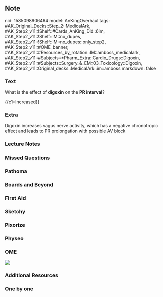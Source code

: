 ## Note
nid: 1585098906464
model: AnKingOverhaul
tags: #AK_Original_Decks::Step_2::MedicalArk, #AK_Step2_v11::!Shelf::#Cards_AnKing_Did::6im, #AK_Step2_v11::!Shelf::IM::no_dupes, #AK_Step2_v11::!Shelf::IM::no_dupes::only_step2, #AK_Step2_v11::#OME_banner, #AK_Step2_v11::#Resources_by_rotation::IM::amboss_medicalark, #AK_Step2_v11::#Subjects::*Pharm_Extra::Cardio_Drugs::Digoxin, #AK_Step2_v11::#Subjects::Surgery_&_EM::03_Toxicology::Digoxin, #AK_Step2_v11::Original_decks::MedicalArk::im::amboss
markdown: false

### Text
What is the effect of <b>digoxin</b> on the <b>PR interval</b>?
<div>
  {{c1::Increased}}
</div>

### Extra
Digoxin increases vagus nerve activity, which has a negative chronotropic effect and leads to PR prolongation with possible AV block

### Lecture Notes


### Missed Questions


### Pathoma


### Boards and Beyond


### First Aid


### Sketchy


### Pixorize


### Physeo


### OME
<div class="ome-widget">
  <a href="https://onlinemeded.org?ref=anki"><img src=
  "_OME_AnkiFlashcards_General_7.png"></a>
</div>

### Additional Resources


### One by one

